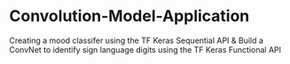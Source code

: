 # Convolution-Model-Application
Creating a mood classifer using the TF Keras Sequential API  &amp; Build a ConvNet to identify sign language digits using the TF Keras Functional API
